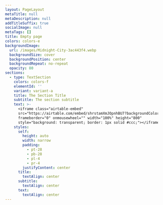 ```yaml
---
layout: PageLayout
metaTitle: null
metaDescription: null
addTitleSuffix: true
socialImage: null
metaTags: []
title: Empty page
colors: colors-e
backgroundImage:
  url: /images/Midnight-City-3ac443f4.webp
  backgroundSize: cover
  backgroundPosition: center
  backgroundRepeat: no-repeat
  opacity: 80
sections:
  - type: TextSection
    colors: colors-f
    elementId: ''
    variant: variant-a
    title: The Section Title
    subtitle: The section subtitle
    text: >-
      <iframe class="airtable-embed"
      src="https://airtable.com/embed/shrstamXmJOpnhBU7?backgroundColor=purple&viewControls=on"
      frameborder="0" onmousewheel="" width="100%" height="800"
      style="background: transparent; border: 1px solid #ccc;"></iframe>
    styles:
      self:
        height: auto
        width: narrow
        padding:
          - pt-28
          - pb-28
          - pl-4
          - pr-4
        justifyContent: center
      title:
        textAlign: center
      subtitle:
        textAlign: center
      text:
        textAlign: center
---
```

